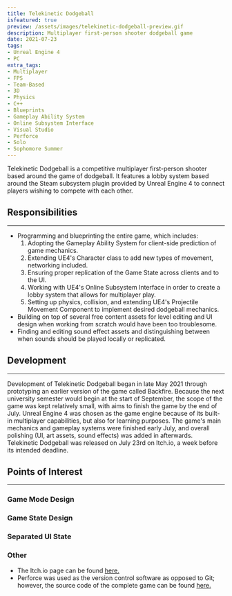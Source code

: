 ```yaml
---
title: Telekinetic Dodgeball
isfeatured: true
preview: /assets/images/telekinetic-dodgeball-preview.gif
description: Multiplayer first-person shooter dodgeball game
date: 2021-07-23
tags:
- Unreal Engine 4
- PC
extra_tags:
- Multiplayer
- FPS
- Team-Based
- 3D
- Physics
- C++
- Blueprints
- Gameplay Ability System
- Online Subsystem Interface
- Visual Studio
- Perforce
- Solo
- Sophomore Summer
---
```


Telekinetic Dodgeball is a competitive multiplayer first-person shooter based around the game of dodgeball. It features a lobby system based around the Steam subsystem plugin provided by Unreal Engine 4 to connect players wishing to compete with each other.

## Responsibilities
***

* Programming and blueprinting the entire game, which includes:
	1. Adopting the Gameplay Ability System for client-side prediction of game mechanics.
	2. Extending UE4's Character class to add new types of movement, networking included.
	3. Ensuring proper replication of the Game State across clients and to the UI.
	4. Working with UE4's Online Subsystem Interface in order to create a lobby system that allows for multiplayer play.
	5. Setting up physics, collision, and extending UE4's Projectile Movement Component to implement desired dodgeball mechanics.
* Building on top of several free content assets for level editing and UI design when working from scratch would have been too troublesome.
* Finding and editing sound effect assets and distinguishing between when sounds should be played locally or replicated.

## Development
***

Development of Telekinetic Dodgeball began in late May 2021 through prototyping an earlier version of the game called Backfire. Because the next university semester would begin at the start of September, the scope of the game was kept relatively small, with aims to finish the game by the end of July. Unreal Engine 4 was chosen as the game engine because of its built-in multiplayer capabilities, but also for learning purposes. The game's main mechanics and gameplay systems were finished early July, and overall polishing (UI, art assets, sound effects) was added in afterwards. Telekinetic Dodgeball was released on July 23rd on Itch.io, a week before its intended deadline.

## Points of Interest
***

### Game Mode Design
### Game State Design
### Separated UI State

### Other
* The Itch.io page can be found [here.](https://jjameswwang.itch.io/telekinetic-dodgeball)
* Perforce was used as the version control software as opposed to Git; however, the source code of the complete game can be found [here.](https://github.com/JJamesWWang/Telekinetic-Dodgeball)
